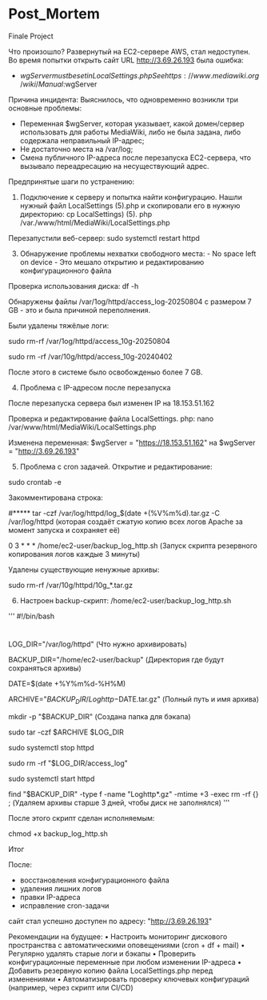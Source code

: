 # Post_Mortem
Finale Project 

Что произошло?
Развернутый на ЕС2-сервере AWS, стал недоступен. Во время попытки открыть сайт URL http://3.69.26.193 была ошибка:
- $wgServer must be set in LocalSettings.php See https://www.mediawiki.org/wiki/Manual:$wgServer

Причина инцидента:
Выяснилось, что одновременно возникли три основные проблемы:
- Переменная $wgServer, которая указывает, какой домен/сервер использовать для работы MediaWiki, либо не была задана,
либо содержала неправильный IP-адрес;
- Не достаточно места на /var/log;
- Смена публичного IP-адреса после перезапуска ЕС2-сервера, что вызывало переадресацию на несуществующий адрес.

Предпринятые шаги по устранению:
  1.	Подключение к серверу и попытка найти конфигурацию. Нашли нужный файл LocalSettings (5).php и скопировали его в нужную директорию: 
  cp LocalSettings) \(5\). php /var./www/html/MediaWiki/LocalSettings.php

  Перезапустили веб-сервер:
  sudo systemctl restart httpd
  
  3.	Обнаружение проблемы нехватки свободного места: - No space left on device - Это мешало открытию и редактированию конфигурационного файла
  
  Проверка использования диска: df -h 
  
  Обнаружены файлы
  /var/1og/httpd/access_log-20250804 с размером 7 GB - это и была причиной переполнения.
  
  Были удалены тяжёлые логи:
  
  sudo rm-rf /var/1og/httpd/access_10g-20250804
  
  sudo rm -rf /var/10g/httpd/access_10g-20240402
  
  После этого в системе было освобожденыо более 7 GB.
  
  4. Проблема с IP-адресом после перезапуска
  
  После перезапуска сервера был изменен IP на 18.153.51.162
  
  Проверка и редактирование файла LocalSettings. php:
  nano /var/www/html/MediaWiki/LocalSettings.php
  
  Изменена переменная:
  $wgServer = "https://18.153.51.162" на $wgServer = "http://3.69.26.193"
  
  5. Проблема с cron задачей.
  Открытие и редактирование:
  
  sudo crontab -e
  
  Закомментирована строка:
  
  #***** tar -czf /var/log/httpd/log_$(date +(%V\%m\%d).tar.gz -C /var/log/httpd (которая создаёт сжатую копию всех логов Apache за момент запуска и сохраняет её)
  
  0 3 * * * /home/ec2-user/backup_log_http.sh (Запуск скрипта резервного копирования логов каждые 3 минуты)
  
  Удалены существующие ненужные архивы:
  
  sudo rm-rf /var/10g/httpd/10g_*.tar.gz
  
  6. Настроен backup-скрипт: /home/ec2-user/backup_log_http.sh

''' #!/bin/bash

#

LOG_DIR="/var/log/httpd" (Что нужно архивировать)

BACKUP_DIR="/home/ec2-user/backup" (Директория где будут сохраняться архивы)

DATE=$(date +%Y%m%d-%H%M) 

ARCHIVE="$BACKUP_DIR/Loghttp-$DATE.tar.gz" (Полный путь и имя архива)

mkdir -p "$BACKUP_DIR" (Создана папка для бэкапа)

sudo tar -czf $ARCHIVE $LOG_DIR 

sudo systemctl stop httpd

sudo rm -rf "$LOG_DIR/access_log"

sudo systemctl start httpd

find "$BACKUP_DIR" -type f -name "Loghttp*.gz" -mtime +3 -exec rm -rf {} \; (Удаляем архивы старше 3 дней, чтобы диск не заполнялся) '''

После этого скрипт сделан исполняемым:

chmod +x backup_log_http.sh

Итог

После:
- восстановления конфигурационного файла
- удаления лишних логов
- правки IP-адреса
- исправление cron-задачи

сайт стал успешно доступен по адресу: "http://3.69.26.193"


Рекомендации на будущее:
•	Настроить мониторинг дискового пространства с автоматическими оповещениями (cron + df + mail)
•	Регулярно удалять старые логи и бэкапы
•	Проверить конфигурационные переменные при любом изменении IP-адреса
•	Добавить резервную копию файла LocalSettings.php перед изменениями
•	Автоматизировать проверку ключевых конфигураций (например, через скрипт или CI/CD)
